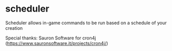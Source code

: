 scheduler
=============
Scheduler allows in-game commands to be run based on a schedule of your creation


Special thanks: Sauron Software for cron4j (https://www.sauronsoftware.it/projects/cron4j/)